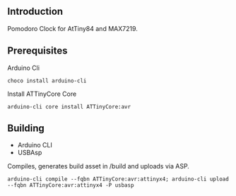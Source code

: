 ## Introduction

Pomodoro Clock for AtTiny84 and MAX7219.

## Prerequisites

Arduino Cli

```
choco install arduino-cli
```

Install ATTinyCore Core

```
arduino-cli core install ATTinyCore:avr
```


## Building

* Arduino CLI
* USBAsp

Compiles, generates build asset in /build and uploads via ASP.

```
arduino-cli compile --fqbn ATTinyCore:avr:attinyx4; arduino-cli upload --fqbn ATTinyCore:avr:attinyx4 -P usbasp
```
